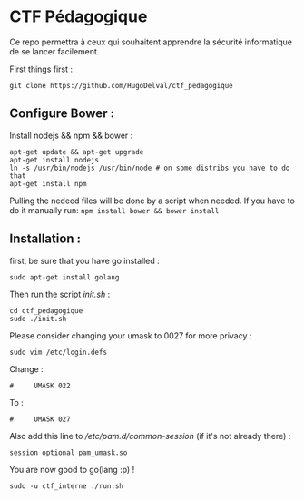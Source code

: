 # CTF Pédagogique

Ce repo permettra à ceux qui souhaitent apprendre la sécurité informatique de se lancer facilement.

First things first :

    git clone https://github.com/HugoDelval/ctf_pedagogique

## Configure Bower :

Install nodejs && npm && bower :

    apt-get update && apt-get upgrade
    apt-get install nodejs
    ln -s /usr/bin/nodejs /usr/bin/node # on some distribs you have to do that
    apt-get install npm

Pulling the nedeed files will be done by a script when needed. If you have to do it manually run:
`npm install bower && bower install`
    
## Installation :
first, be sure that you have go installed :

    sudo apt-get install golang

Then run the script *init.sh* :

    cd ctf_pedagogique
    sudo ./init.sh
    
Please consider changing your umask to 0027 for more privacy :
    
    sudo vim /etc/login.defs
Change :

    #     UMASK 022
To :

    #     UMASK 027

Also add this line to */etc/pam.d/common-session* (if it's not already there) :

    session optional pam_umask.so

You are now good to go(lang :p) !

    sudo -u ctf_interne ./run.sh
